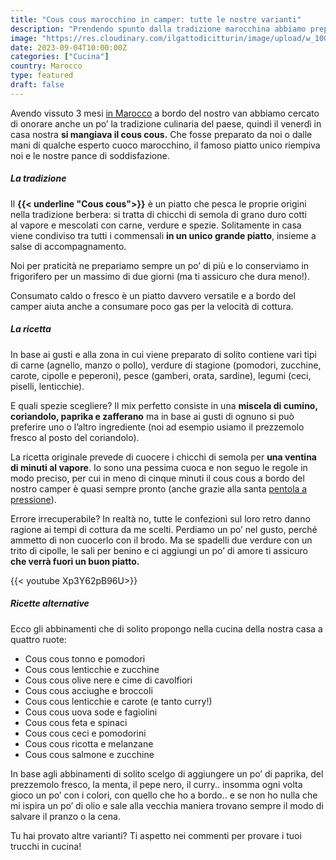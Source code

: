 ```yaml
---
title: "Cous cous marocchino in camper: tutte le nostre varianti"
description: "Prendendo spunto dalla tradizione marocchina abbiamo preparato il cous cous a bordo del camper e con un po’ di fantasia abbiamo abbinato tantissimi ingredienti per variare in ogni stagione"
image: "https://res.cloudinary.com/ilgattodicitturin/image/upload/w_1000/f_webp,q_auto:good,w_800,c_scale,dpr_auto/v1690547026/Articoli/Cibo/cous-cous-marocco_bq4q58.jpg"
date: 2023-09-04T10:00:00Z
categories: ["Cucina"]
country: Marocco
type: featured
draft: false 
---
```


Avendo vissuto 3 mesi [in Marocco](/blog/marocco-in-camper-alla-scoperta-della-costa-atlantica) a bordo del nostro van abbiamo cercato di onorare anche un po’ la tradizione culinaria del paese, quindi il venerdì in casa nostra **si mangiava il cous cous.** Che fosse preparato da noi o dalle mani di qualche esperto cuoco marocchino, il famoso piatto unico riempiva noi e le nostre pance di soddisfazione.

##### La tradizione

Il **{{< underline "Cous cous">}}** è un piatto che pesca le proprie origini nella tradizione berbera: si tratta di chicchi di semola di grano duro cotti al vapore e mescolati con carne, verdure e spezie. Solitamente in casa viene condiviso tra tutti i commensali **in un unico grande piatto**, insieme a salse di accompagnamento. 

Noi per praticità ne prepariamo sempre un po’ di più e lo conserviamo in frigorifero per un massimo di due giorni (ma ti assicuro che dura meno!).

Consumato caldo o fresco è un piatto davvero versatile e a bordo del camper aiuta anche a consumare poco gas per la velocità di cottura.

##### La ricetta

In base ai gusti e alla zona in cui viene preparato di solito contiene vari tipi di carne (agnello, manzo o pollo), verdure di stagione (pomodori, zucchine, carote, cipolle e peperoni), pesce (gamberi, orata, sardine), legumi (ceci, piselli, lenticchie).

E quali spezie scegliere? Il mix perfetto consiste in una **miscela di cumino, coriandolo, paprika e zafferano** ma in base ai gusti di ognuno si può preferire uno o l’altro ingrediente (noi ad esempio usiamo il prezzemolo fresco al posto del coriandolo).

La ricetta originale prevede di cuocere i chicchi di semola per **una ventina di minuti al vapore**. Io sono una pessima cuoca e non seguo le regole in modo preciso, per cui in meno di cinque minuti il cous cous a bordo del nostro camper è quasi sempre pronto (anche grazie alla santa [pentola a pressione](/blog/10-utensili-indispensabili-nella-cucina-del-camper)). 

Errore irrecuperabile? In realtà no, tutte le confezioni sul loro retro danno ragione ai tempi di cottura da me scelti. 
Perdiamo un po’ nel gusto, perché ammetto di non cuocerlo con il brodo. Ma se spadelli due verdure con un trito di cipolle, le sali per benino e ci aggiungi un po’ di amore ti assicuro **che verrà fuori un buon piatto.** 

{{< youtube Xp3Y62pB96U>}} 

##### Ricette alternative 

Ecco gli abbinamenti che di solito propongo nella cucina della nostra casa a quattro ruote:
- Cous cous tonno e pomodori
- Cous cous lenticchie e zucchine
- Cous cous olive nere e cime di cavolfiori
- Cous cous acciughe e broccoli
- Cous cous lenticchie e carote (e tanto curry!)
- Cous cous uova sode e fagiolini
- Cous cous feta e spinaci
- Cous cous ceci e pomodorini
- Cous cous ricotta e melanzane
- Cous cous salmone e zucchine 

In base agli abbinamenti di solito scelgo di aggiungere un po’ di paprika, del prezzemolo fresco, la menta, il pepe nero, il curry.. insomma ogni volta gioco un po’ con i colori, con quello che ho a bordo.. e se non ho nulla che mi ispira un po’ di olio e sale alla vecchia maniera trovano sempre il modo di salvare il pranzo o la cena.

Tu hai provato altre varianti? Ti aspetto nei commenti per provare i tuoi trucchi in cucina!